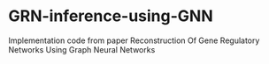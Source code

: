 # GRN-inference-using-GNN
Implementation code from paper Reconstruction Of Gene Regulatory Networks Using Graph Neural Networks

